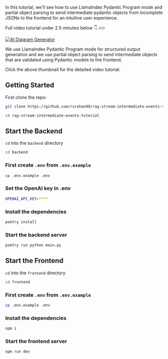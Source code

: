 In this tutorial, we'll see how to use LlamaIndex Pydantic Program mode and partial object parsing to send intermediate pydantic objects from incomplete JSONs to the frontend for an intuitive user experience.

Full video tutorial under 2.5 minutes below 👇 🔥🔥

[![AI Diagram Generator](https://img.youtube.com/vi/Z0l2WaFYQ88/maxresdefault.jpg)](https://www.youtube.com/watch?v=Z0l2WaFYQ88)

We use LlamaIndex Pydantic Program mode for structured output generation and we use partial object parsing to send intermediate objects that are validated using Pydantic models to the frontend.

Click the above thumbnail for the detailed video tutorial.

## Getting Started

First clone the repo:

```bash
git clone https://github.com/rsrohan99/rag-stream-intermediate-events-tutorial.git

cd rag-stream-intermediate-events-tutorial
```

## Start the Backend

`cd` into the `backend` directory

```bash
cd backend
```

### First create `.env` from `.env.example`

```bash
cp .env.example .env
```

### Set the OpenAI key in .env

```bash
OPENAI_API_KEY=****
```

### Install the dependencies

```bash
poetry install
```

### Start the backend server

```bash
poetry run python main.py
```

## Start the Frontend

`cd` into the `frontend` directory

```bash
cd frontend
```

### First create `.env` from `.env.example`

```bash
cp .env.example .env
```

### Install the dependencies

```bash
npm i
```

### Start the frontend server

```bash
npm run dev
```

